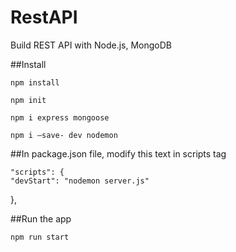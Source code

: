 # RestAPI
Build REST API with Node.js, MongoDB


##Install

	npm install               

	npm init

	npm i express mongoose

	npm i –save- dev nodemon

##In package.json file, modify this text in scripts tag

	"scripts": {
    "devStart": "nodemon server.js"
  },


##Run the app

	npm run start
